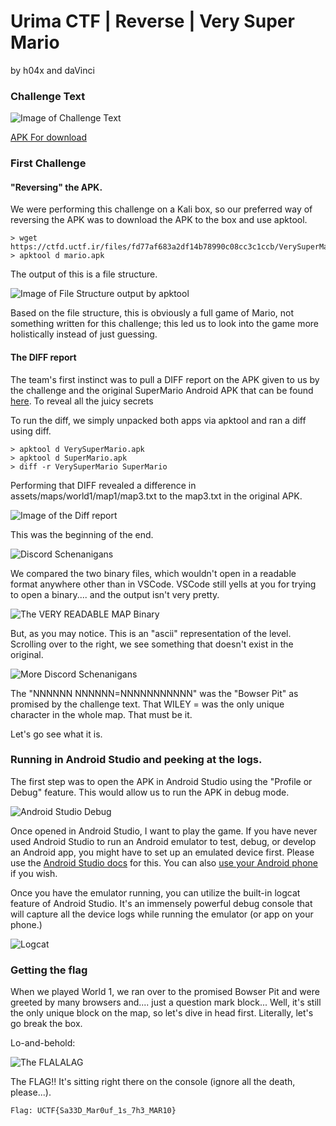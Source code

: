# Urima CTF | Reverse | Very Super Mario 

by h04x and daVinci

### Challenge Text
![Image of Challenge Text](images/image-1.png) 

[APK For download](https://ctfd.uctf.ir/files/fd77af683a2df14b78990c08cc3c1ccb/VerySuperMario.apk?token=eyJ1c2VyX2lkIjoxODMsInRlYW1faWQiOjEwOSwiZmlsZV9pZCI6MTR9.ZPOgNA.WigI38E5GMSZpyuek3IullygdAo)

### First Challenge

#### "Reversing" the APK. 

We were performing this challenge on a Kali box, so our preferred way of reversing the APK was to download the APK to the box and use apktool. 

```
> wget https://ctfd.uctf.ir/files/fd77af683a2df14b78990c08cc3c1ccb/VerySuperMario.apk
> apktool d mario.apk
```

The output of this is a file structure. 

![Image of File Structure output by apktool](images/image-2.png)

Based on the file structure, this is obviously a full game of Mario, not something written for this challenge; this led us to look into the game more holistically instead of just guessing. 

#### The DIFF report

The team's first instinct was to pull a DIFF report on the APK given to us by the challenge and the original SuperMario Android APK that can be found [here](https://github.com/maheshkurmi/-Android-Super-Mario). To reveal all the juicy secrets

To run the diff, we simply unpacked both apps via apktool and ran a diff using diff.

```
> apktool d VerySuperMario.apk
> apktool d SuperMario.apk
> diff -r VerySuperMario SuperMario
```

Performing that DIFF revealed a difference in assets/maps/world1/map1/map3.txt to the map3.txt in the original APK.

![Image of the Diff report](images/image-4.png)

This was the beginning of the end. 

![Discord Schenanigans](images/image-5.png)

We compared the two binary files, which wouldn't open in a readable format anywhere other than in VSCode. VSCode still yells at you for trying to open a binary.... and the output isn't very pretty. 

![The VERY READABLE MAP Binary](images/image-8.png)

But, as you may notice. This is an "ascii" representation of the level. Scrolling over to the right, we see something that doesn't exist in the original. 

![More Discord Schenanigans](images/image-9.png)

The "NNNNNN NNNNNN=NNNNNNNNNNN" was the "Bowser Pit" as promised by the challenge text. That WILEY = was the only unique character in the whole map. That must be it. 

Let's go see what it is. 

### Running in Android Studio and peeking at the logs. 

The first step was to open the APK in Android Studio using the "Profile or Debug" feature. This would allow us to run the APK in debug mode.

![Android Studio Debug](images/image-3.png)

Once opened in Android Studio, I want to play the game. If you have never used Android Studio to run an Android emulator to test, debug, or develop an Android app, you might have to set up an emulated device first. Please use the [Android Studio docs](https://developer.android.com/studio/run/emulator) for this. You can also [use your Android phone](https://developer.android.com/studio/run/device) if you wish. 

Once you have the emulator running, you can utilize the built-in logcat feature of Android Studio. It's an immensely powerful debug console that will capture all the device logs while running the emulator (or app on your phone.)

![Logcat](images/image-10.png)

### Getting the flag

When we played World 1, we ran over to the promised Bowser Pit and were greeted by many browsers and.... just a question mark block... Well, it's still the only unique block on the map, so let's dive in head first. Literally, let's go break the box. 

Lo-and-behold: 

![The FLALALAG](images/image-11.png)

The FLAG!! It's sitting right there on the console (ignore all the death, please...).

`Flag: UCTF{Sa33D_Mar0uf_1s_7h3_MAR10} `